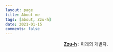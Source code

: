 ```yaml
---
layout: page
title: About me
tags: [about, Zzu-h]
date: 2021-01-15
comments: false
---
```

    
<center><a href="https://zzu-h.github.io/"><b>Zzu-h</b></a> : 미래의 개발자.</center>



